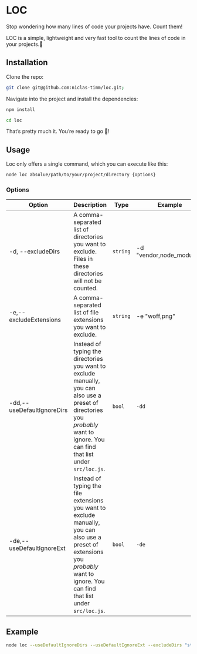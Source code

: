 # LOC

Stop wondering how many lines of code your projects have. Count them!

LOC is a simple, lightweight and very fast tool to count the lines of code in your projects.🚀

## Installation
Clone the repo:
```bash
git clone git@github.com:niclas-timm/loc.git;
```

Navigate into the project and install the dependencies:
```bash
npm install

cd loc
```

That’s pretty much it. You’re ready to go 🥳!

## Usage
Loc only offers a single command, which you can execute like this:
```bash
node loc absolue/path/to/your/project/directory {options}
```

### Options
| Option                     | Description                                                  | Type     | Example                |
|----------------------------|--------------------------------------------------------------|----------|------------------------|
| -d, --excludeDirs          | A comma-separated list of directories you want to exclude. Files in these directories will not be counted. | `string` | -d "vendor,node_modules" |
| -e,--excludeExtensions     | A comma-separated list of file extensions you want to exclude. | `string` | -e "woff,png"            |
| -dd,--useDefaultIgnoreDirs | Instead of typing the directories you want to exclude manually, you can also use a preset of directories you *probably* want to ignore. You can find that list under `src/loc.js`. | `bool`   | `-dd`                  |
| -de,--useDefaultIgnoreExt  | Instead of typing the file extensions you want to exclude manually, you can also use a preset of extensions you *probably* want to ignore. You can find that list under `src/loc.js`. | `bool`   | `-de`                  |

## Example
```bash
node loc --useDefaultIgnoreDirs --useDefaultIgnoreExt --excludeDirs "storage,bootstrap,cache" --excludeExtensions "js,css"
```